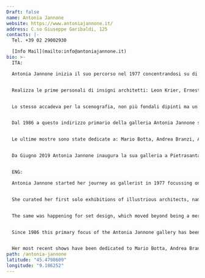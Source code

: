 ```yaml
---
Draft: false
name: Antonia Jannone
website: https://www.antoniajannone.it/
address: C.so Giuseppe Garibaldi, 125
contacts: |-
  Tel. +39 02 29002930

  [Info Mail](mailto:info@antoniajannone.it)
bio: >-
  ITA:

  Antonia Jannone inizia il suo percorso nel 1977 concentrandosi su di un’espressione artistica che fino ad allora non aveva trovato spazio: l’architettura.


  Realizza le prime personali di insigni architetti: Leon Krier, Ernesto Bruno Lapadula, Giovanni Muzio, Aldo Rossi, Alberto Sartoris, Ettore Sottsass, Stefan Wewerka. In quegli anni il disegno di architettura usciva dalla funzione strettamente progettuale e diventava una forma d’arte autonoma, esprimeva un’idea poetica del mondo valevole per se stessa (Aldo Rossi, Massimo Scolari, Ettore Sottsass, Arduino Cantafora) alla stregua di G.P.Pannini, Joli o Hubert Robert.


  Lo stesso accadeva per la scenografia, non più fondali dipinti ma un contesto tridimensionale inteso a creare un clima, un’atmosfera. Mostre di Nicola Benois, Ezio Frigerio, Pier Luigi Pizzi e altri.


  Dal 1986 a questo indirizzo primario della galleria Antonia Jannone si affianca un interesse speciale per artisti e designers: Sergio Cappelli e Patrizia Ranzo, Nathalie Du Pasquier, Borek Sipek e George Sowden.


  Le ultime mostre sono state dedicate a: Mario Botta, Andrea Branzi, Alessandro Busci, Aldo Cibic, Michele De Lucchi, Vittorio Gregotti, Steven Holl, Ugo La Pietra, Alessandro Mendini, Marco Palmieri, Gaetano Pesce, Franco Raggi, Umberto Riva, Alvaro Siza, Ettore Sottsass, Sergei Tchoban, Velasco Vitali e Marco Zanuso Jr.


  Da Giugno 2019 Antonia Jannone inaugura la sua galleria a Pietrasanta, in via del Marzocco, 18.


  ENG:

  Antonia Jannone started her journey as gallerist in 1977 focussing on a form of artistic expression that had, until then, not yet found a dedicated space: architecture.


  She curated her first solo exhibitions of illustrious architects, namely: Leon Krier, Ernesto Bruno Lapadula, Giovanni Muzio, Aldo Rossi, Alberto Sartoris, Ettore Sottsass, Stefan Wewerka. At that time architectural drawing started emerging from its strictly technical function to become an independent form of art, expressing a poetic concept of the world in its own right (Aldo Rossi, Massimo Scolari, Ettore Sottsass, Arduino Cantafora) in a similar way to G.P.Pannini, Joli or Hubert Robert.


  The same was happening for set design, which moved beyond being a mere painted backdrop to become a three-dimensional context intended to create an actual setting, an atmosphere. Shows of work by Nicola Benois, Ezio Frigerio, Pier Luigi Pizzi and others.


  Since 1986 this primary focus of the Antonia Jannone gallery has been combined with a profound interest in artists and designers, including Sergio Cappelli and Patrizia Ranzo, Nathalie Du Pasquier, Borek Sipek and George Sowden.


  Her most recent shows have been dedicated to Mario Botta, Andrea Branzi, Alessandro Busci, Aldo Cibic, Michele De Lucchi, Vittorio Gregotti, Steven Holl, Ugo La Pietra, Alessandro Mendini, Marco Palmieri, Gaetano Pesce, Franco Raggi, Umberto Riva, Alvaro Siza, Ettore Sottsass, Sergei Tchoban, Velasco Vitali and Marco Zanuso Jr.
path: /antonia-jannone
latitude: "45.4798609"
longitude: "9.186252"
---
```

